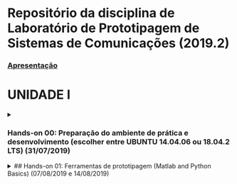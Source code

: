 # Repositório da disciplina de Laboratório de Prototipagem de Sistemas de Comunicações (2019.2)

### [Apresentação](https://github.com/viniciusd/DCO2004/blob/master/2019_2_Unidade_I_Apresenta%C3%A7%C3%A3o_da_disciplina_DCO_2004.pdf)


# UNIDADE I

<details>
<summary><h3>
Hands-on 00: Preparação do ambiente de prática e desenvolvimento (escolher entre UBUNTU 14.04.06 ou 18.04.2 LTS) (31/07/2019)
</h3></summary>
<p>
<h3><a href="http://nbviewer.jupyter.org/github/viniciusd/DCO2004/blob/master/h00_VM.ipynb">Criação de máquina virtual Ubuntu (UBUNTU 14.04.06)</a></h3></br>
<h3><a href="http://nbviewer.jupyter.org/github/viniciusd/DCO2004/blob/master/h00_VM_18.04.ipynb">Criação de máquina virtual Ubuntu (UBUNTU 18.04.2)</a></h3></br>
<b>Objetivos:</b></br>
- Instalar VMWare no Windows
- Baixar e criar máquina virtual Ubuntu 14.04 ou o Ubuntu 18.04 no Windows

### [Básico do Jupyter Notebook: Instalação e prática (UBUNTU 14.04.06)](http://nbviewer.jupyter.org/github/viniciusd/DCO2004/blob/master/h00_BJ.ipynb)
### [Básico do Jupyter Notebook: Instalação e prática (UBUNTU 18.04.2)](http://nbviewer.jupyter.org/github/viniciusd/DCO2004/blob/master/h00_BJ_18.04.ipynb)
<b>Objetivos</b>
- Instalar de pacotes de suporte ao Jupyter Notebook (Anaconda, nbconvert, pandoc, extensions)
- Baixar, abrir, editar e criar Notebooks que executem blocos de código de Python (Python 3)
- Fazer um primeiro uso da linguagem Python 3 dentro dos Notebooks

### [Jupyter Notebook para Matlab: Instalação de Kernel (UBUNTU 14.04.06)](http://nbviewer.jupyter.org/github/viniciusd/DCO2004/blob/master/h00_JM.ipynb)
### [Jupyter Notebook para Matlab: Instalação de Kernel (UBUNTU 18.04.2)](http://nbviewer.jupyter.org/github/viniciusd/DCO2004/blob/master/h00_JM_18.04.ipynb)
<b>Objetivos</b>
- Instalar do Matlab 2015a
- Instalar suporte ao Matlab no Jupiter Notebook (Kernel do Matlab)
- Fazer um primeiro uso do Matlab dentro dos Notebooks

### [Github: criação de seu próprio repositório](http://nbviewer.jupyter.org/github/viniciusd/DCO2004/blob/master/h00_GIT_18.04.ipynb)
<b>Objetivos</b>
- Cadastramento no GitHub
- Criar repositorios no GitHub
- Submeter arquivos para repositórios do GitHub
- Editar o README.md
   
### [Entregáveis do Hands-on 00 (14/08/2019)](http://nbviewer.jupyter.org/github/viniciusd/DCO2004/blob/master/h00_relatorio.ipynb)

</p>
</details>
<details>
<summary>## Hands-on 01: Ferramentas de prototipagem (Matlab and Python Basics) (07/08/2019 e 14/08/2019)</summary>
<p>
### [O que devemos saber para começar a programar com Matlab](http://nbviewer.jupyter.org/github/viniciusd/DCO2004/blob/master/h01_matlab.ipynb)
<b>Objetivos</b>
- Apresentar vantagens de usar o Matlab 
- Apresentar onde encontrar informações sobre o Matlab
- Apresentar operações básicas com o Matlab
- Apresentar o processo de Debug (depuração) no Matlab e no Python 3
- Entender como é vantajoso a programação matricial com Matlab
   
### [O que devemos saber para começar a programar com Python 3](http://nbviewer.jupyter.org/github/viniciusd/DCO2004/blob/master/h01_python.ipynb)
<b>Objetivos</b>
- Apresentar vantagens de usar o Python3
- Apresentar onde encontrar informações sobre o Python 3
- Apresentar operações básicas com o Python 3
- Apresentar o Spyder como interface de desenvolvimento para Pyhton 3
- Apresentar o processo de Debug (depuração) no Python 3
   
### [Entregáveis do Hands-on 01 (21/08/2019)](http://nbviewer.jupyter.org/github/viniciusd/DCO2004/blob/master/h01_relatorio.ipynb)
</p>
</details>

<!---

## Hands-on 02: Visualização de sinais no tempo (vendo e ouvindo um sinal) (21/08/2019)

### [Parte 01](http://nbviewer.jupyter.org/github/viniciusd/DCO2004_2019/blob/master/h02_matlab.ipynb) 

### Objetivos
- Fazer uma breve revisão de sinais e ondas;
- Fazer uma breve revisão de sinais de áudio;
- Praticar geração e plotagem de sinais de áudio;
- Praticar abertura e plotagem de arquivos de áudio.

**TODOS:**
   - Fazer o hands-on seguindo os todos os passos em uma máquina virtual limpa. **Status:** novo.
   - Verificar erros e reportá-los por e-mail. **Status:** novo.
   - Editar links dos hands-on para apontá-los para o novo repositório (DCO2004_2019_2_dev). Ter cuidado para os links estarem no NBViewer!!! **Status:** novo.
   
### [Parte 02](http://nbviewer.jupyter.org/github/viniciusd/DCO2004_2019/blob/master/h02_python.ipynb)
### Objetivos
- Praticar geração e plotagem de sinais de áudio no Python;
- Praticar abertura e plotagem de arquivos de áudio no Python.

**TODOS:**
   - Fazer o hands-on seguindo os todos os passos em uma máquina virtual limpa. **Status:** novo.
   - Verificar erros e reportá-los por e-mail. **Status:** novo.
   - Editar links dos hands-on para apontá-los para o novo repositório (DCO2004_2019_2_dev). Ter cuidado para os links estarem no NBViewer!!! **Status:** novo.
   
### [Entregáveis do Hands-on 02 (28/08/2019)](http://nbviewer.jupyter.org/github/viniciusd/DCO2004_2019/blob/master/h02_relatorio.ipynb)

**TODOS:**
- **Ravan e Lucas:**  
   - verificar se os Entregáveis estão com links e especificações corretas. **Status:** novo.
   - fazer os entregáveis e organizá-los no github correspondente (https://github.com/viniciusd/Entregaveis_DCO2004_2019_2). **Status:** novo

## Hands-on 03: Visualização de sinais na frequência (gerando e vendo o espectro de um sinal) (28/08/2019)

### [Parte 01](http://nbviewer.jupyter.org/github/viniciusd/DCO2004_2019/blob/master/h03_matlab.ipynb) 
### Objetivos
- Fazer uma breve revisão sobre amostragem e a consequência de seu valor na reconstrução de um sinal amostrado;
- Visualização do conteúdo em frequência (single e double sided) de um sinal;
- Praticar aspectos de análise espectral (janelamento).

**TODOS:**
   - Fazer o hands-on seguindo os todos os passos em uma máquina virtual limpa. **Status:** novo.
   - Verificar erros e reportá-los por e-mail. **Status:** novo.
   - Editar links dos hands-on para apontá-los para o novo repositório (DCO2004_2019_2_dev). Ter cuidado para os links estarem no NBViewer!!! **Status:** novo.

### [Parte 02](http://nbviewer.jupyter.org/github/viniciusd/DCO2004_2019/blob/master/h03_python.ipynb) 
### Objetivos
- Fazer uma breve revisão sobre amostragem e a consequência de seu valor na resconstrução de um sinal amostrado com Python;
- Visualização do conteúdo em frequência (single e double sided) de um sinal com Python;
- Praticar aspectos de análise espectral (janelamento) com Python.

**TODOS:**
   - Fazer o hands-on seguindo os todos os passos em uma máquina virtual limpa. **Status:** novo.
   - Verificar erros e reportá-los por e-mail. **Status:** novo.
   - Editar links dos hands-on para apontá-los para o novo repositório (DCO2004_2019_2_dev). Ter cuidado para os links estarem no NBViewer!!! **Status:** novo.
   
### [Entregáveis do Hands-on 03 (04/09/2019)](http://nbviewer.jupyter.org/github/viniciusd/DCO2004_2019/blob/master/h03_relatorio.ipynb)

**TODOS:**
- **Ravan e Lucas:**  
   - verificar se os Entregáveis estão com links e especificações corretas. **Status:** novo.
   - fazer os entregáveis e organizá-los no github correspondente (https://github.com/viniciusd/Entregaveis_DCO2004_2019_2). **Status:** novo

## Hands-on 04: Operação básicas com sinais (autocorrelação, cálculo de potência, energia e aplicações - remoção de eco com a autocorrelação) (04/09/2019)

### [Parte 01](http://nbviewer.jupyter.org/github/viniciusd/DCO2004_2019/blob/master/h04_matlab.ipynb) 
### Objetivos
- Fazer uma breve revisão sobre processos estocásticos e medidas relacionadas;
- Fazer uma breve revisão sobre cálculo de potência e energia de um sinal (seu significado e seu cálculo);
- Fazer uma aplicação prática com a autocorrelção (remoção de eco com a autocorrelação).

### [Parte 02](http://nbviewer.jupyter.org/github/viniciusd/DCO2004_2019/blob/master/h04_python.ipynb)
### Objetivos
- Fazer uma breve revisão sobre processos estocásticos e medidas relacionadas usando Python;
- Fazer uma breve revisão sobre cálculo de potência e energia de um sinal (seu significado e seu cálculo) usando Python;
- Fazer uma aplicação prática com a autocorrelção (remoção de eco) usando Python.

**TODOS:**
   - Fazer o hands-on seguindo os todos os passos em uma máquina virtual limpa. **Status:** novo.
   - Verificar erros e reportá-los por e-mail. **Status:** novo.
   - Editar links dos hands-on para apontá-los para o novo repositório (DCO2004_2019_2_dev). Ter cuidado para os links estarem no NBViewer!!! **Status:** novo.
   
### [Entregáveis do Hands-on 04 (11/09/2019)](http://nbviewer.jupyter.org/github/viniciusd/DCO2004_2019/blob/master/h04_relatorio.ipynb)

**TODOS:**
- **Ravan e Lucas:**  
   - Criar um entregável para esse hands-on. Verificar o item **Um pequeno exercício**. Transformá-lo em um item entregável. **Status:** novo.
   - fazer os entregáveis e organizá-los no github correspondente (https://github.com/viniciusd/Entregaveis_DCO2004_2019_2). **Status:** novo

 # UNIDADE II

## Hands-on 05: Modulação Analógica (AM-DSB, AM-DSB-SC, AM-SSB, QAM, FM) (11/09/2019)
### [Hands-on](http://nbviewer.jupyter.org/github/viniciusd/DCO2004_2019/blob/master/h05.ipynb) 
### Objetivos
- Fazer uma breve revisão sobre modulação de onda contínua AM e FM (banda-passante);
- Fazer uma breve revisão sobre demodulação de onda contínua AM e FM (banda-passante);
- Fazer uma breve revisão sobre modulação em quadratura;
- Praticar com protótipos em Matlab e Python de moduladores AM-DSB, AM-DSB-SC, AM-SSB, QAM e FM.

**TODOS:**
   - Fazer o hands-on seguindo os todos os passos em uma máquina virtual limpa. **Status:** novo.
   - Verificar erros e reportá-los por e-mail. **Status:** novo.
   - Editar links dos hands-on para apontá-los para o novo repositório (DCO2004_2019_2_dev). Ter cuidado para os links estarem no NBViewer!!! **Status:** novo.

### [Entregáveis do Hands-on 05 (11/09/2019)](http://nbviewer.jupyter.org/github/viniciusd/DCO2004_2019/blob/master/h05_relatorio.ipynb)

**TODOS:**
- **Ravan e Lucas:**  
   - verificar se os Entregáveis estão com links e especificações corretas. **Status:** novo.
   - fazer os entregáveis e organizá-los no github correspondente (https://github.com/viniciusd/Entregaveis_DCO2004_2019_2). **Status:** novo

## Hands-on 06: Transição analógico/digital (amostragem, reconstrução ideal, quantização, codificação PCM e multiplexação TDM) (11/09/2019 e 25/09/2019)
### [Hands-on](http://nbviewer.jupyter.org/github/viniciusd/DCO2004_2019/blob/master/h06.ipynb) 
### Objetivos
- Fazer uma breve revisão sobre o processo de digitalização de um sinal contínuo (amostragem, quantização, codificação, reconstrução);
- Fazer uma breve revisão sobre o processo de no tempo;
- Praticar os conceitos com protótipos em Matlab e Python.

**TODOS:**
   - Fazer o hands-on seguindo os todos os passos em uma máquina virtual limpa. **Status:** novo.
   - Verificar erros e reportá-los por e-mail. **Status:** novo.
   - Editar links dos hands-on para apontá-los para o novo repositório (DCO2004_2019_2_dev). Ter cuidado para os links estarem no NBViewer!!! **Status:** novo.
   
### [Entregáveis do Hands-on 06 (02/10/2019)](http://nbviewer.jupyter.org/github/viniciusd/DCO2004_2019/blob/master/h06_relatorio.ipynb)

**TODOS:**
- **Ravan e Lucas:**  
   - verificar se os Entregáveis estão com links e especificações corretas. **Status:** novo.
   - fazer os entregáveis e organizá-los no github correspondente (https://github.com/viniciusd/Entregaveis_DCO2004_2019_2). **Status:** novo

## Hands-on 07: Caracterização de variáveis aleatórias (PDF e CDF), Metodologia de Monte Carlo e Teorema Central do Limite (02/10/2019)
### [Hands-on](http://nbviewer.jupyter.org/github/viniciusd/DCO2004_2019/blob/master/h07.ipynb) 
### Objetivos
- Fazer uma breve revisão sobre parte da taxonomia associada a modelagem de fenômenos aleatórios;
- Fazer uma breve revisão e praticar a geração de variáveis aleatórias;
- Entender características essenciais relacionadas a técnica de Monte Carlo;
- Entender características essenciais do Teorema do Limite Central (ou Teorema Central do Limite);
- Praticar os conceitos com protótipos em Matlab e Python.

**TODOS:**
   - Fazer o hands-on seguindo os todos os passos em uma máquina virtual limpa. **Status:** novo.
   - Verificar erros e reportá-los por e-mail. **Status:** novo.
   - Editar links dos hands-on para apontá-los para o novo repositório (DCO2004_2019_2_dev). Ter cuidado para os links estarem no NBViewer!!! **Status:** novo.

### [Entregáveis do Hands-on 07 (09/10/2019)](http://nbviewer.jupyter.org/github/viniciusd/DCO2004_2019/blob/master/h07_relatorio.ipynb)

**TODOS:**
- **Ravan e Lucas:**  
   - verificar se os Entregáveis estão com links e especificações corretas. **Status:** novo.
   - fazer os entregáveis e organizá-los no github correspondente (https://github.com/viniciusd/Entregaveis_DCO2004_2019_2). **Status:** novo

## Hands-on 08: Ruído AWGN (caracterização e geração de amostras) (09/10/2019)
### [Hands-on](http://nbviewer.jupyter.org/github/viniciusd/DCO2004_2019/blob/master/h08.ipynb) 
### Objetivos
- Fazer uma breve revisão sobre ruído em comunicações analógicas e digitais (e métricas associadas);
- Entender o processe de geração de amostras de ruído branco (real e complexo);
- Praticar os conceitos com protótipos em Matlab e Python.

**TODOS:**
   - Fazer o hands-on seguindo os todos os passos em uma máquina virtual limpa. **Status:** novo.
   - Verificar erros e reportá-los por e-mail. **Status:** novo.
   - Editar links dos hands-on para apontá-los para o novo repositório (DCO2004_2019_2_dev). Ter cuidado para os links estarem no NBViewer!!! **Status:** novo.

### [Entregáveis do Hands-on 08 (16/10/2019)](http://nbviewer.jupyter.org/github/viniciusd/DCO2004_2019/blob/master/h08_relatorio.ipynb)

**TODOS:**
- **Ravan e Lucas:**  
   - verificar se os Entregáveis estão com links e especificações corretas. **Status:** novo.
   - fazer os entregáveis e organizá-los no github correspondente (https://github.com/viniciusd/Entregaveis_DCO2004_2019_2). **Status:** novo
 
# UNIDADE III

## Hands-on 09: Modulação Digital em banda-base em canais AWGN (modulação, demodulação e desempenho em ruído AWGN) (16/10/2019)

### [Hands-on](http://nbviewer.jupyter.org/github/viniciusd/DCO2004_2019/blob/master/h09_1.ipynb) 
### Objetivos
- Entender os processos de transmissão e recepção digital em banda-base (sinais ortogonais e antipodais);
- Entender recepção ótima em canais AWGN;
- Entender como fazer análise de desempenho de um enlace de comunicação digital sujeito a canal AWGN (traçar e analisar curva BER vs $E_B/N_0$ via simulação de Monte Carlo).

**TODOS:**
   - Fazer o hands-on seguindo os todos os passos em uma máquina virtual limpa. **Status:** novo.
   - Verificar erros e reportá-los por e-mail. **Status:** novo.
   - Editar links dos hands-on para apontá-los para o novo repositório (DCO2004_2019_2_dev). Ter cuidado para os links estarem no NBViewer!!! **Status:** novo.

### [Entregáveis do Hands-on 09 (23/10/2019)](http://nbviewer.jupyter.org/github/viniciusd/DCO2004_2019/blob/master/h09_relatorio.ipynb)

**TODOS:**
- **Ravan e Lucas:**  
   - verificar se os Entregáveis estão com links e especificações corretas. **Status:** novo.
   - fazer os entregáveis e organizá-los no github correspondente (https://github.com/viniciusd/Entregaveis_DCO2004_2019_2). **Status:** novo

## Hands-on 10: Modulação Digital em canais limitados em banda e Modulação Digital em banda-passante (modulação, demodulação e desempenho em ruído AWGN) (23/10/2019)

### [Hands-on](http://nbviewer.jupyter.org/github/viniciusd/DCO2004_2019/blob/master/h10.ipynb) 
### Objetivos
- Entender os processos de transmissão e recepção de um sinal digital em canais AWGN limitado em banda (caracterização da ISI);
- Entender a traçar e analisar um diagrama de olho (visualização dos efeitos da ISI);
- Entender os processos de transmissão e recepção de um sinal digital em banda-passante.
- Aprender a estimar a PSD de sinais digitais.

**TODOS:**
   - Fazer o hands-on seguindo os todos os passos em uma máquina virtual limpa. **Status:** novo.
   - Verificar erros e reportá-los por e-mail. **Status:** novo.
   - Editar links dos hands-on para apontá-los para o novo repositório (DCO2004_2019_2_dev). Ter cuidado para os links estarem no NBViewer!!! **Status:** novo.

### [Entregáveis do Hands-on 10 (30/11/2019)](http://nbviewer.jupyter.org/github/viniciusd/DCO2004_2019/blob/master/h10_relatorio.ipynb)

**TODOS:**
- **Ravan e Lucas:**  
   - verificar se os Entregáveis estão com links e especificações corretas. **Status:** novo.
   - fazer os entregáveis e organizá-los no github correspondente (https://github.com/viniciusd/Entregaveis_DCO2004_2019_2). **Status:** novo


## Prova escrita da disciplina (30/11/2019)

## Hands-on 11: Modulação Digital em Canal com Desvanecimento (caracterização, modelagem e desempenho) (06/11/2019)

### [Hands-on](http://nbviewer.jupyter.org/github/viniciusd/DCO2004_2019/blob/master/h10.ipynb)
### Objetivos
- Entender a caracterização e modelagem de canais com desvanecimento plano;
- Entender como gerar um canal com desvanecimento plano;
- Entender como fazer análise de desempenho de um enlace de comunicação digital sujeito a canais com ruído AWGN e desvanecimento plano (traçar e analisar curva BER vs $E_B/N_0$ via simulação de Monte Carlo).

**TODOS:**
   - Fazer o hands-on seguindo os todos os passos em uma máquina virtual limpa. **Status:** novo.
   - Verificar erros e reportá-los por e-mail. **Status:** novo.
   - Editar links dos hands-on para apontá-los para o novo repositório (DCO2004_2019_2_dev). Ter cuidado para os links estarem no NBViewer!!! **Status:** novo.

### [Entregáveis do Hands-on 11 (13/11/2019)](http://nbviewer.jupyter.org/github/viniciusd/DCO2004_2019/blob/master/h11_relatorio.ipynb)

**TODOS:**
- **Ravan e Lucas:**  
   - verificar se os Entregáveis estão com links e especificações corretas. **Status:** novo.
   - fazer os entregáveis e organizá-los no github correspondente (https://github.com/viniciusd/Entregaveis_DCO2004_2019_2). **Status:** novo

## Hands-on 12: OFDM (ortogonalidade, transmissão e recepção, desempenho em canal AWGN) (13/11/2019)
### [Hands-on](http://nbviewer.jupyter.org/github/viniciusd/DCO2004_2019/blob/master/h12.ipynb)
### Objetivos
- Entender a modelagem da multiplexação OFDM;
- Entender o processo de ortogalização entre subportadoras OFDM;
- Entender a modelagem da demultiplexação OFDM;
- Demonstrar o processo de demultiplexação OFDM em canais AWGN.


**TODOS:**
   - Fazer o hands-on seguindo os todos os passos em uma máquina virtual limpa. **Status:** novo.
   - Verificar erros e reportá-los por e-mail. **Status:** novo.
   - Editar links dos hands-on para apontá-los para o novo repositório (DCO2004_2019_2_dev). Ter cuidado para os links estarem no NBViewer!!! **Status:** novo.

### [Entregáveis do Hands-on 12 (20/11/2019)](http://nbviewer.jupyter.org/github/viniciusd/DCO2004_2019/blob/master/h12_relatorio.ipynb)

**TODOS:**
- **Ravan e Lucas:**  
   - verificar se os Entregáveis estão com links e especificações corretas. **Status:** novo.
   - fazer os entregáveis e organizá-los no github correspondente (https://github.com/viniciusd/Entregaveis_DCO2004_2019_2). **Status:** novo


## Divulgação de notas da disciplina (27/11/2019)

## Quarta Prova da disciplina (04/12/2019)



-->
